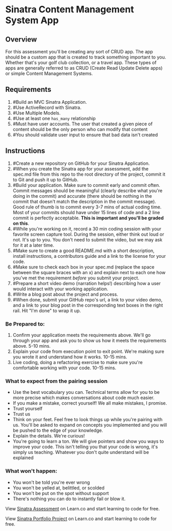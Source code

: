 # Sinatra Content Management System App

## Overview

For this assessment you'll be creating any sort of CRUD app. The app should be a custom app that is created to track something important to you. Whether that's your golf club collection, or a travel app. These types of apps are generally referred to as CRUD (Create Read Update Delete apps) or simple Content Management Systems.

## Requirements

1. #Build an MVC Sinatra Application.
2. #Use ActiveRecord with Sinatra.
3. #Use Multiple Models.
4. #Use at least one `has_many` relationship
5. #Must have user accounts. The user that created a given piece of content should be the only person who can modify that content
6. #You should validate user input to ensure that bad data isn't created


## Instructions

1. #Create a new repository on GitHub for your Sinatra Application.
2. #When you create the Sinatra app for your assessment, add the spec.md file from this repo to the root directory of the project, commit it to Git and push it up to GitHub.
3. #Build your application. Make sure to commit early and commit often. Commit messages should be meaningful (clearly describe what you're doing in the commit) and accurate (there should be nothing in the commit that doesn't match the description in the commit message). Good rule of thumb is to commit every 3-7 mins of actual coding time. Most of your commits should have under 15 lines of code and a 2 line commit is perfectly acceptable. **This is important and you'll be graded on this**.
4. #While you're working on it, record a 30 min coding session with your favorite screen capture tool. During the session, either think out loud or not. It's up to you. You don't need to submit the video, but we may ask for it at a later time.
5. #Make sure to create a good README.md with a short description, install instructions, a contributors guide and a link to the license for your code.
6. #Make sure to check each box in your spec.md (replace the space between the square braces with an x) and explain next to each one how you've met the requirement *before* you submit your project.
7. #Prepare a short video demo (narration helps!) describing how a user would interact with your working application.
8. #Write a blog post about the project and process.
9. #When done, submit your GitHub repo's url, a link to your video demo, and a link to your blog post in the corresponding text boxes in the right rail. Hit "I'm done" to wrap it up.



### Be Prepared to:

1. Confirm your application meets the requirements above. We'll go through your app and ask you to show us how it meets the requirements above. 5-10 mins.
2. Explain your code from execution point to exit point. We're making sure you wrote it and understand how it works. 10-15 mins.
3. Live coding, doing a refactoring exercise to make sure you're comfortable working with your code. 10-15 mins.

### What to expect from the pairing session

- Use the best vocabulary you can. Technical terms allow for you to be more precise which makes conversations about code much easier.
- If you make a mistake, correct yourself! We all make mistakes, I promise.
- Trust yourself
- Trust us
- Think on your feet. Feel free to look things up while you're pairing with us. You'll be asked to expand on concepts you implemented and you will be pushed to the edge of your knowledge.
- Explain the details. We're curious!
- You're going to learn a ton. We will give pointers and show you ways to improve your code. This isn't telling you that your code is wrong, it's simply us teaching. Whatever you don't quite understand will be explained

### What won't happen:

- You won't be told you're ever wrong
- You won't be yelled at, belittled, or scolded
- You won't be put on the spot without support
- There's nothing you can do to instantly fail or blow it.

<p class='util--hide'>View <a href='https://learn.co/lessons/sinatra-cms-app-assessment'>Sinatra Assessment</a> on Learn.co and start learning to code for free.</p>

<p class='util--hide'>View <a href='https://learn.co/lessons/sinatra-cms-app-assessment'>Sinatra Portfolio Project</a> on Learn.co and start learning to code for free.</p>
